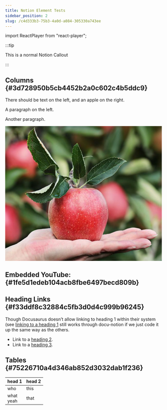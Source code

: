 ```yaml
---
title: Notion Element Tests
sidebar_position: 2
slug: /c4d333b3-75b3-4a0d-a084-305330a743ee
---
```


import ReactPlayer from "react-player";

:::tip

This is a normal Notion Callout

:::




## Columns {#3d728950b5cb4452b2a0c602c4b5ddc9}


There should be text on the left, and an apple on the right.


<div class='notion-row'>
<div class='notion-column' style={{width: 'calc((100% - (min(32px, 4vw) * 1)) * 0.375)'}}>

A paragraph on the left.

Another paragraph.

</div><div className='notion-spacer' />

<div class='notion-column' style={{width: 'calc((100% - (min(32px, 4vw) * 1)) * 0.625)'}}>

![](./1528015832.png)



</div><div className='notion-spacer' />
</div>


## Embedded YouTube: {#1fe5d1edeb104acb8fbe6497becd809b}


<ReactPlayer controls url="https://www.youtube.com/watch?v=VjINuQX4hbM" />


## Heading Links {#f33ddf8c32884c5fb3d0d4c999b96245}


Though Docusaurus doesn’t allow linking to heading 1 within their system (see [linking to a heading 1](/oranges) still works through docu-notion if we just code it up the same way as the others.

- Link to a [heading 2](/oranges).
- Link to a [heading 3](/oranges).

## Tables {#75226710a4d346ab852d3032dab1f236}


| head 1        | head 2 |
| ------------- | ------ |
| who           | this   |
| what<br/>yeah | that   |


